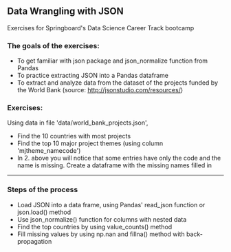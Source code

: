 ## Data Wrangling with JSON

Exercises for Springboard's Data Science Career Track bootcamp

### The goals of the exercises:

+ To get familiar with json package and json_normalize function from Pandas
+ To practice extracting JSON into a Pandas dataframe
+ To extract and analyze data from the dataset of the projects funded by the World Bank (source: http://jsonstudio.com/resources/)

### Exercises:

Using data in file 'data/world_bank_projects.json',

+ Find the 10 countries with most projects
+ Find the top 10 major project themes (using column 'mjtheme_namecode')
+ In 2. above you will notice that some entries have only the code and the name is missing. Create a dataframe with the missing names filled in

***

### Steps of the process

+ Load JSON into a data frame, using Pandas' read_json function or json.load() method
+ Use json_normalize() function for columns with nested data
+ Find the top countries by using value_counts() method
+ Fill missing values by using np.nan and fillna() method with back-propagation 
